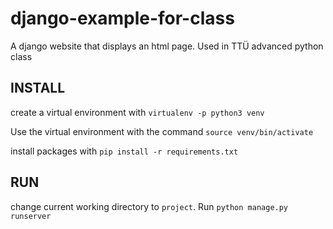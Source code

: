 # django-example-for-class
A django website that displays an html page. Used in TTÜ advanced python class

## INSTALL

create a virtual environment with `virtualenv -p python3 venv`

Use the virtual environment with the command `source venv/bin/activate`

install packages with `pip install -r requirements.txt`

## RUN

change current working directory to `project`. Run `python manage.py runserver`
